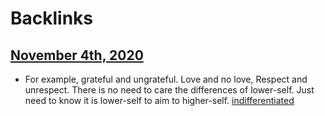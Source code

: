 
# Backlinks
## [November 4th, 2020](<November 4th, 2020.md>)
- For example, grateful and ungrateful. Love and no love, Respect and unrespect. There is no need to care the differences of lower-self. Just need to know it is lower-self to aim to higher-self. [indifferentiated](<indifferentiated.md>)

